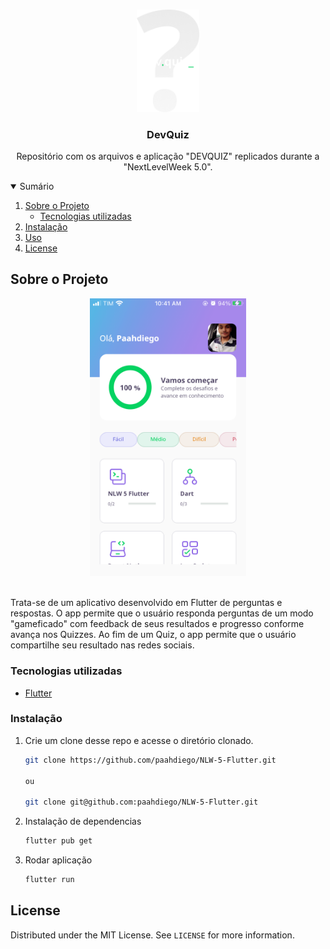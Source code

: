 <!-- PROJECT LOGO -->
<br />
<p align="center">

  <img src="assets/images/logo.png" alt="DevQuiz" width="100">


  <h3 align="center">DevQuiz</h3>

  <p align="center">
    Repositório com os arquivos e aplicação "DEVQUIZ" replicados durante a "NextLevelWeek 5.0".
    <br />
  </p>
</p>



<!-- TABLE OF CONTENTS -->
<details open="open">
  <summary>Sumário</summary>
  <ol>
    <li>
      <a href="#about-the-project">Sobre o Projeto</a>
      <ul>
        <li><a href="#built-with">Tecnologias utilizadas</a></li>
      </ul>
    </li>
    <li><a href="#getting-started">Instalação</a></li>
    <li><a href="#usage">Uso</a></li>
    <li><a href="#license">License</a></li>
  </ol>
</details>



<!-- ABOUT THE PROJECT -->
## Sobre o Projeto
  <p align="center">
  <img src="assets/images/home.PNG" alt="HomePage" width="250">
  </p>
  </br>
  Trata-se de um aplicativo desenvolvido em Flutter de perguntas e respostas. O app permite que o usuário responda perguntas de um modo "gameficado" com feedback de seus resultados e progresso conforme avança nos Quizzes. Ao fim de um Quiz, o app permite que o usuário compartilhe seu resultado nas redes sociais.

### Tecnologias utilizadas

* [Flutter](https://flutter.dev/)

### Instalação

1. Crie um clone desse repo e acesse o diretório clonado.
   ```sh
   git clone https://github.com/paahdiego/NLW-5-Flutter.git 
   
   ou
   
   git clone git@github.com:paahdiego/NLW-5-Flutter.git
   ```
2. Instalação de dependencias
   ```sh
   flutter pub get
   ```
3. Rodar aplicação
   ```sh
   flutter run
   ```   

<!-- LICENSE -->
## License

Distributed under the MIT License. See `LICENSE` for more information.
